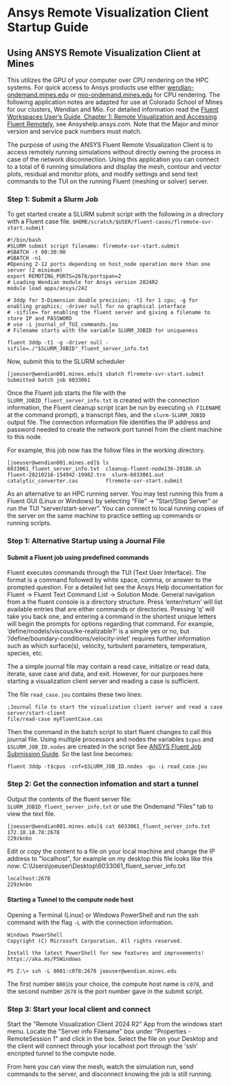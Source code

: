 # Ansys Remote Visualization Client Startup Guide

## Using ANSYS Remote Visualization Client at Mines

This utilizes the GPU of your computer over CPU rendering on the HPC systems. 
For quick access to Ansys products use either [wendian-ondemand.mines.edu](https://wendian-ondemand.mines.edu) 
or [mio-ondemand.mines.edu](https://mio-ondemand.mines.edu) for CPU rendering.
The following application notes are adapted for use at Colorado School of Mines for our clusters, Wendian and Mio. 
For detailed information read the [Fluent Workspaces User’s Guide, Chapter 1: 
Remote Visualization and Accessing Fluent Remotely](https://ansyshelp.ansys.com/account/secured?returnurl=/Views/Secured/corp/v242/en/flu_ug_workspaces/flu_ug_chp_remote_client.html), 
see Ansyshelp.ansys.com. Note that the Major and minor version and service pack numbers must match. 

The purpose of using the ANSYS Fluent Remote Visualization Client is to access remotely
running simulations without directly owning the process in case of the network disconnection. 
Using this application you can connect to a total of 6 running simulations and display the mesh, 
contour and vector plots, residual and monitor plots, and modify settings and send text commands 
to the TUI on the running Fluent (meshing or solver) server.

### Step 1: Submit a Slurm Job

To get started create a SLURM submit script with the following in a directory with a Fluent case file.
`$HOME/scratch/$USER/fluent-cases/flremote-svr-start.submit`
```
#!/bin/bash
#SLURM submit script filename: flremote-svr-start.submit
#SBATCH -t 00:30:00
#SBATCH -n1
#Opening 2-12 ports depending on host_node operation more than one server (2 minimum)
export REMOTING_PORTS=2678/portspan=2
# Loading Wendian module for Ansys version 2024R2
module load apps/ansys/242

# 3ddp for 3-Dimension double precision; -t1 for 1 cpu; -g for enabling graphics; -driver null for no graphical interface
# -sifile= for enabling the fluent server and giving a filename to store IP and PASSWORD
# use -i journal_of_TUI_commands.jou
# Filename starts with the variable SLURM_JOBID for uniqueness 

fluent 3ddp -t1 -g -driver null -sifile=./"$SLURM_JOBID"_fluent_server_info.txt
```

Now, submit this to the SLURM scheduler
```
[joeuser@wendian001.mines.edu]$ sbatch flremote-svr-start.submit
Submitted batch job 6033061
```
Once the Fluent job starts the file with the `SLURM_JOBID_fluent_server_info.txt` is created with the connection information, 
the Fluent cleanup script (can be run by executing `sh FILENAME` at the command prompt), a transcript files, and the 
`slurm-SLURM_JOBID` output file. The connection information file identifies the IP address and password needed to 
create the network port tunnel from the client machine to this node.

For example, this job now has the follow files in the working directory.
```
[joeuser@wendian001.mines.ed]$ ls 
6033061_fluent_server_info.txt  cleanup-fluent-node136-20180.sh  fluent-20210216-154942-19982.trn  slurm-6033061.out
catalytic_converter.cas         flremote-svr-start.submit
```
As an alternative to an HPC running server. You may test running this from a Fluent GUI (Linux or Windows) by 
selecting “File” -> “Start/Stop Server” or run the TUI “server/start-server”. You can connect to local running 
copies of the server on the same machine to practice setting up commands or running scripts. 

### Step 1: Alternative Startup using a Journal File

#### Submit a Fluent job using predefined commands
Fluent executes commands through the TUI (Text User Interface). The format is a command followed by white space, comma, 
or answer to the prompted question. For a detailed list see the Ansys Help documentation for Fluent -> Fluent Text 
Command List -> Solution Mode. General navigation from a the fluent console is a directory structure. 
Press ‘enter/return’ will list available entries that are either commands or directories. 
Pressing ‘q’ will take you back one, and entering a command in the shortest unique letters will begin the 
prompts for options regarding that command. For example, ‘define/models/viscous/ke-realizable?’ is a simple yes 
or no, but ‘/define/boundary-conditions/velocity-inlet’ requires further information such as which surface(s), 
velocity, turbulent parameters, temperature, species, etc.

The a simple journal file may contain a read case, initialize or read data, iterate, save case and data, and exit. 
However, for our purposes here starting a visualization client server and reading a case is sufficient. 

The file `read_case.jou` contains these two lines:
```
;Journal file to start the visualization client server and read a case
server/start-client
file/read-case myFluentCase.cas
```

Then the command in the batch script to start fluent changes to call this journal file. Using multiple 
processors and nodes the variables `$cpus` and `$SLURM_JOB_ID.nodes` are created in the script 
See [ANSYS Fluent Job Submission Guide](../user_guides/ansys.md). So the last line becomes:
```
fluent 3ddp -t$cpus -cnf=$SLURM_JOB_ID.nodes -gu -i read_case.jou
```

### Step 2: Get the connection infomation and start a tunnel

Output the contents of the fluent server file: `SLURM_JOBID_fluent_server_info.txt` or use the Ondemand "Files" tab to view the text file.

```
[joeuser@wendian001.mines.edu]$ cat 6033061_fluent_server_info.txt
172.18.10.78:2678
229zknbn
```

Edit or copy the content to a file on your local machine and change the IP address to "localhost", for example 
on my desktop this file looks like this now:
C:\Users\joeuser\Desktop\6033061_fluent_server_info.txt
```
localhost:2678
229zknbn
```

#### Starting a Tunnel to the compute node host

Opening a Terminal (Linux) or Windows PowerShell and run the ssh command with the flag `-L` with the connection information.

```
Windows PowerShell
Copyright (C) Microsoft Corporation. All rights reserved.

Install the latest PowerShell for new features and improvements! https://aka.ms/PSWindows

PS Z:\> ssh -L 8001:c078:2678 joeuser@wendian.mines.edu
```
The first number `8001`is your choice, the compute host name is `c078`, and the second number `2678` is the port number gave in the submit script.

### Step 3: Start your local client and connect

Start the "Remote Visualization Client 2024 R2" App from the windows start menu. Locate the "Server info Filename" box 
under "Properties - RemoteSession 1" and click in the box. Select the file on your Desktop and the client will connect through your localhost port 
through the 'ssh' encripted tunnel to the compute node.

From here you can view the mesh, watch the simulation run, send commands to the server, and disconnect knowing the job is still running.

